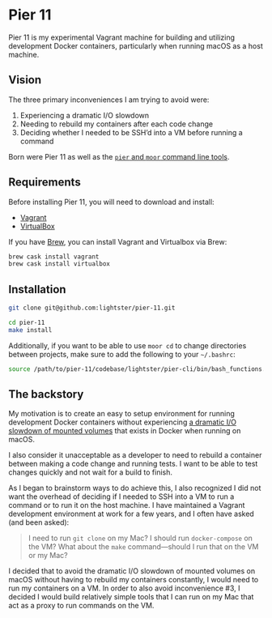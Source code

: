 # Pier 11
Pier 11 is my experimental Vagrant machine for building and utilizing development Docker containers, particularly when running macOS as a host machine.

## Vision
The three primary inconveniences I am trying to avoid were:

1. Experiencing a dramatic I/O slowdown
2. Needing to rebuild my containers after each code change
3. Deciding whether I needed to be SSH’d into a VM before running a command

Born were Pier 11 as well as the [`pier` and `moor` command line tools](https://github.com/lightster/pier-cli).

## Requirements
Before installing Pier 11, you will need to download and install:

 - [Vagrant](https://www.vagrantup.com/)
 - [VirtualBox](https://www.virtualbox.org/)

If you have [Brew](https://brew.sh/), you can install Vagrant and Virtualbox via Brew:

```bash
brew cask install vagrant
brew cask install virtualbox
```

## Installation

```bash
git clone git@github.com:lightster/pier-11.git

cd pier-11
make install
```

Additionally, if you want to be able to use `moor cd` to change directories between projects, make sure to add the following to your `~/.bashrc`:

```bash
source /path/to/pier-11/codebase/lightster/pier-cli/bin/bash_functions.sh
```

## The backstory
My motivation is to create an easy to setup environment for running development Docker containers without experiencing
[a dramatic I/O slowdown of mounted volumes](https://forums.docker.com/t/file-access-in-mounted-volumes-extremely-slow-cpu-bound/8076/276) that exists in Docker when running on macOS.

I also consider it unacceptable as a developer to need to rebuild a container between making a code change and running tests.  I want to be able to test changes quickly and not wait for a build to finish.

As I began to brainstorm ways to do achieve this, I also recognized I did not want the overhead of deciding if I needed to SSH into a VM to run a command or to run it on the host machine.  I have maintained a Vagrant development environment at work for a few years, and I often have asked (and been asked):

> I need to run `git clone` on my Mac? I should run `docker-compose` on the VM? What about the `make` command—should I run that on the VM or my Mac?

I decided that to avoid the dramatic I/O slowdown of mounted volumes on macOS without having to rebuild my containers constantly, I would need to run my containers on a VM.  In order to also avoid inconvenience #3, I decided I would build relatively simple tools that I can run on my Mac that act as a proxy to run commands on the VM.
